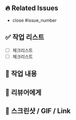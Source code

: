 
## 🔥 Related Issues

- close #issue_number

## ✅ 작업 리스트

- [ ] 체크리스트
- [ ] 체크리스트

## 🔧 작업 내용

## 📣 리뷰어에게

## 📸 스크린샷 / GIF / Link
